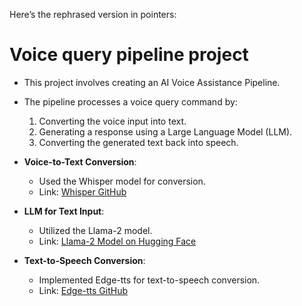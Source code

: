 Here’s the rephrased version in pointers:

# Voice query pipeline project

- This project involves creating an AI Voice Assistance Pipeline.
- The pipeline processes a voice query command by:
  1. Converting the voice input into text.
  2. Generating a response using a Large Language Model (LLM).
  3. Converting the generated text back into speech.
  
- **Voice-to-Text Conversion**:
  - Used the Whisper model for conversion.
  - Link: [Whisper GitHub](https://github.com/openai/whisper)

- **LLM for Text Input**:
  - Utilized the Llama-2 model.
  - Link: [Llama-2 Model on Hugging Face](https://huggingface.co/meta-llama/Llama-2-7b-hf)

- **Text-to-Speech Conversion**:
  - Implemented Edge-tts for text-to-speech conversion.
  - Link: [Edge-tts GitHub](https://github.com/rany2/edge-tts)
